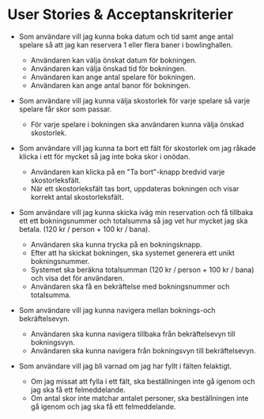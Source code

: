 # User Stories & Acceptanskriterier

- Som användare vill jag kunna boka datum och tid samt ange antal spelare så att jag kan reservera 1 eller flera baner i bowlinghallen.
  - Användaren kan välja önskat datum för bokningen.
  - Användaren kan välja önskad tid för bokningen.
  - Användaren kan ange antal spelare för bokningen.
  - Användaren kan ange antal banor för bokningen.

- Som användare vill jag kunna välja skostorlek för varje spelare så varje spelare får skor som passar.
  - För varje spelare i bokningen ska användaren kunna välja önskad skostorlek.

- Som användare vill jag kunna ta bort ett fält för skostorlek om jag råkade klicka i ett för mycket så jag inte boka skor i onödan.
  - Användaren kan klicka på en "Ta bort"-knapp bredvid varje skostorleksfält.
  - När ett skostorleksfält tas bort, uppdateras bokningen och visar korrekt antal skostorleksfält.

- Som användare vill jag kunna skicka iväg min reservation och få tillbaka ett ett bokningsnummer och totalsumma så jag vet hur mycket jag ska betala. (120 kr / person + 100 kr / bana).
  - Användaren ska kunna trycka på en bokningsknapp.
  - Efter att ha skickat bokningen, ska systemet generera ett unikt bokningsnummer.
  - Systemet ska beräkna totalsumman (120 kr / person + 100 kr / bana) och visa det för användaren.
  - Användaren ska få en bekräftelse med bokningsnummer och totalsumma.

- Som användare vill jag kunna navigera mellan boknings-och bekräftelsevyn.
  - Användaren ska kunna navigera tillbaka från bekräftelsevyn till bokningsvyn.
  - Användaren ska kunna navigera från bokningsvyn till bekräftelsevyn.

- Som användare vill jag bli varnad om jag har fyllt i fälten felaktigt.
  - Om jag missat att fylla i ett fält, ska beställningen inte gå igenom och jag ska få ett felmeddelande.
  - Om antal skor inte matchar antalet personer, ska beställningen inte gå igenom och jag ska få ett felmeddelande.
